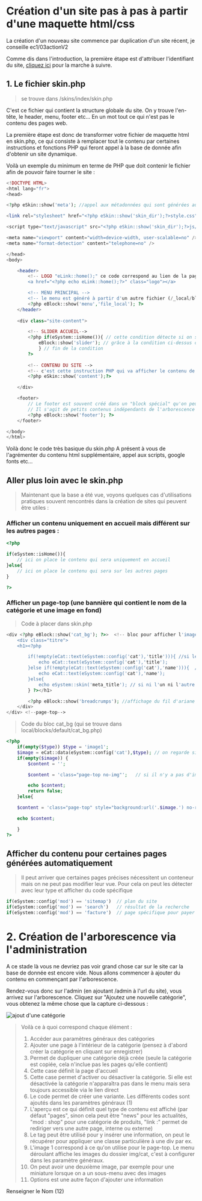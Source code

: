 # Création d'un site pas à pas à partir d'une maquette html/css

La création d'un nouveau site commence par duplication d'un site récent, je conseille ec1/03actionV2

Comme dis dans l'introduction, la première étape est d'attribuer l'identifiant du site, [cliquez ici](../#indexphp-à-modifier-avant-toute-chose-lorsqu39on-copie-un-site) pour la marche à suivre.

## 1. Le fichier skin.php
> se trouve dans /skins/index/skin.php

C'est ce fichier qui contient la structure globale du site. On y trouve l'en-tête, le header, menu, footer etc... En un mot tout ce qui n'est pas le contenu des pages web.

La première étape est donc de transformer votre fichier de maquette html en skin.php, ce qui consiste à remplacer tout le contenu par certaines instructions et fonctions PHP qui feront appel à la base de donnée afin d'obtenir un site dynamique.

Voilà un exemple du minimum en terme de PHP que doit contenir le fichier afin de pouvoir faire tourner le site :

```php
<!DOCTYPE HTML>
<html lang="fr">
<head>

<?php eSkin::show('meta'); //appel aux métadonnées qui sont générées automatiquement ou manuellement via l'admin ?>

<link rel="stylesheet" href="<?php eSkin::show('skin_dir');?>style.css" type="text/css" />

<script type="text/javascript" src="<?php eSkin::show('skin_dir');?>js/jquery-1.7.2.min.js"></script>

<meta name="viewport" content="width=device-width, user-scalable=no" />
<meta name="format-detection" content="telephone=no" />

</head>
<body>

    <header>
        <!-- LOGO "eLink::home();" ce code correspond au lien de la page d'accueil, peu importe où on se trouve sur le site-->
		<a href="<?php echo eLink::home();?>" class="logo"></a>        

        <!-- MENU PRINCIPAL -->
        <!-- le menu est généré à partir d'un autre fichier (/_local/blocks/default/menu.php), nous verrons plus loin de quelle façon et comment le personnaliser-->
		<?php eBlock::show('menu','file_local'); ?>	      
    </header>
    
    <div class="site-content">

        <!-- SLIDER ACCUEIL-->
        <?php if(eSystem::isHome()){ // cette condition détecte si on se trouve sur la page d'accueil (la page d'accueil est définie dans l'administration en cliquant sur l'icône "maison" à droite de la catégorie)
            eBlock::show('slider'); // grâce à la condition ci-dessus on peut afficher le slider uniquement sur la page d'accueil
            } // fin de la condition
        ?>
        
        <!-- CONTENU DU SITE -->
        <!-- c'est cette instruction PHP qui va afficher le contenu de la catégorie et des pages qu'elle contient -->
        <?php eSkin::show('content');?>

    </div>

    <footer>
        // Le footer est souvent créé dans un "block spécial" qu'on peut assimiler à un widget
        // Il s'agit de petits contenus indépendants de l'arborescence que l'on peut appeler à tout endroit
        <?php eBlock::show('footer'); ?>
    </footer>

</body>
</html>
```
Voilà donc le code très basique du skin.php
A présent à vous de l'agrémenter du contenu html supplémentaire, appel aux scripts, google fonts etc...

## Aller plus loin avec le skin.php

> Maintenant que la base a été vue, voyons quelques cas d'utilisations pratiques souvent rencontrés dans la création de sites qui peuvent être utiles :

### Afficher un contenu uniquement en accueil mais différent sur les autres pages :

```php
<?php 

if(eSystem::isHome()){
    // ici on place le contenu qui sera uniquement en accueil
}else{
    // ici on place le contenu qui sera sur les autres pages
}

?>
```
### Afficher un page-top (une bannière qui contient le nom de la catégorie et une image en fond)

> Code à placer dans skin.php
```php
<div <?php eBlock::show('cat_bg'); ?>>  <!-- bloc pour afficher l'image de la catégorie en page-top -->
	<div class="titre">
	<h1><?php 

		if(!empty(eCat::text(eSystem::config('cat'),'title'))){ //si le nom 2 de la cat n'est pas vide on l'affiche
			echo eCat::text(eSystem::config('cat'),'title'); 
		}else if(!empty(eCat::text(eSystem::config('cat'),'name'))){  // sinon on affiche le nom 1
			echo eCat::text(eSystem::config('cat'),'name'); 
		}else{ 
			echo eSystem::skin('meta_title'); // si ni l'un ni l'autre n'est renseigné on affiche le meta title
		} ?></h1>

		<?php eBlock::show('breadcrumps'); //affichage du fil d'ariane ?> 
	</div>
</div> <!--page-top-->
```

> Code du bloc cat_bg (qui se trouve dans local/blocks/default/cat_bg.php)
```php
<?php
	if(empty($type)) $type = 'image1';
	$image = eCat::data(eSystem::config('cat'),$type); // on regarde si l'image1 de la catégorie est renseignée
	if(empty($image)) {
		$content = '';

		$content = 'class="page-top no-img"';	// si il n'y a pas d'image voilà ce qu'on affiche

		echo $content;
		return false;
	}else{

	$content = 'class="page-top" style="background:url('.$image.') no-repeat center;background-size: cover;"'; //sinon on affiche l'image en background

	echo $content;

	}
?>
```

## Afficher du contenu pour certaines pages générées automatiquement

> Il peut arriver que certaines pages précises nécessitent un conteneur mais on ne peut pas modifier leur vue.
> Pour cela on peut les détecter avec leur type et afficher du code spécifique

```php
if(eSystem::config('mod') == 'sitemap')  // plan du site
if(eSystem::config('mod') == 'search')   // résultat de la recherche
if(eSystem::config('mod') == 'facture')  // page spécifique pour payer une facture
```

# 2. Création de l'arborescence via l'administration

A ce stade là vous ne devriez pas voir grand chose car sur le site car la base de donnée est encore vide.
Nous allons commencer à ajouter du contenu en commençant par l'arborescence.

Rendez-vous donc sur l'admin (en ajoutant /admin à l'url du site), vous arrivez sur l'arborescence.
Cliquez sur "Ajoutez une nouvelle catégorie", vous obtenez la même chose que la capture ci-dessous :

![ajout d'une catégorie](/media/admin-cat.jpg)

> Voilà ce à quoi correspond chaque élément :
> 1. Accéder aux paramètres généraux des catégories
> 2. Ajouter une page à l'intérieur de la catégorie (pensez à d'abord créer la catégorie en cliquant sur enregistrer)
> 3. Permet de dupliquer une catégorie déjà créée (seule la catégorie est copiée, cela n'inclue pas les pages qu'elle contient)
> 4. Cette case définit la page d'accueil
> 5. Cette case permet d'activer ou désactiver la catégorie. Si elle est désactivée la catégorie n'apparaîtra pas dans le menu mais sera toujours accessible via le lien direct
> 6. Le code permet de créer une variante. Les différents codes sont ajoutés dans les paramètres généraux (1)
> 7. L'aperçu est ce qui définit quel type de contenu est affiché (par défaut "pages", sinon cela peut être "news" pour les actualités, "mod : shop" pour une catégorie de produits, "link :" permet de rediriger vers une autre page, interne ou externe)
> 8. Le tag peut être utilisé pour y insérer une information, on peut le récupérer pour appliquer une classe particulière à une div par ex.
> 9. L'image 1 correspond à ce qu'on utilise pour le page-top. Le menu déroulant affiche les images du dossier img/cat, c'est à configurer dans les paramètre généraux.
> 10. On peut avoir une deuxième image, par exemple pour une miniature lorsque on a un sous-menu avec des images
> 11. Options est une autre façon d'ajouter une information


Renseigner le Nom (12)